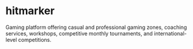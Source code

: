 # hitmarker
Gaming platform offering casual and professional gaming zones, coaching services, workshops, competitive monthly tournaments, and international-level competitions.
